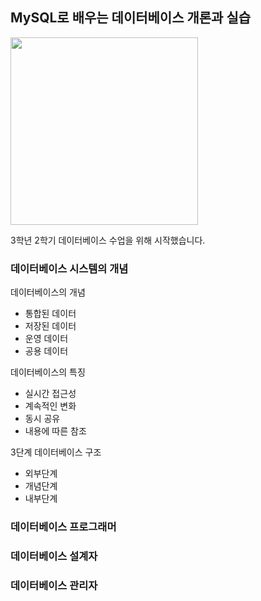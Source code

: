 ## MySQL로 배우는 데이터베이스 개론과 실습

<img src="https://github.com/piaochung/review/blob/main/MySQL%EB%A1%9C-%EB%B0%B0%EC%9A%B0%EB%8A%94-%EB%8D%B0%EC%9D%B4%ED%84%B0%EB%B2%A0%EC%9D%B4%EC%8A%A4-%EA%B0%9C%EB%A1%A0%EA%B3%BC-%EC%8B%A4%EC%8A%B5/images/MySQL%EB%A1%9C-%EB%B0%B0%EC%9A%B0%EB%8A%94-%EB%8D%B0%EC%9D%B4%ED%84%B0%EB%B2%A0%EC%9D%B4%EC%8A%A4-%EA%B0%9C%EB%A1%A0%EA%B3%BC-%EC%8B%A4%EC%8A%B5.jfif" width="300">

3학년 2학기 데이터베이스 수업을 위해 시작했습니다.

### 데이터베이스 시스템의 개념

데이터베이스의 개념
- 통합된 데이터
- 저장된 데이터
- 운영 데이터
- 공용 데이터

데이터베이스의 특징
- 실시간 접근성
- 계속적인 변화
- 동시 공유
- 내용에 따른 참조

3단계 데이터베이스 구조
- 외부단계
- 개념단계
- 내부단계

### 데이터베이스 프로그래머

### 데이터베이스 설계자

### 데이터베이스 관리자
